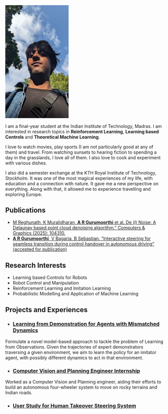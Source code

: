 <!-- # Adithyaa Rettaikudi Gurumoorthi -->
<img src="projects/images/pfp2.jpg" alt="drawing" width="200"/>

I am a final-year student at the Indian Institute of Technology, Madras. I am interested in research topics in **Reinforcement Learning**, **Learning based Controls** and **Theoretical Machine Learning**. 

I love to watch movies, play sports (I am not particularly good at any of them) and travel. From watching sunsets to hearing fiction to spending a day in the grasslands, I love all of them. I also love to cook and experiment with various dishes. 

I also did a semester exchange at the KTH Royal Institute of Technology, Stockholm. It was one of the most magical experiences of my life, with education and a connection with nature. It gave me a new perspective on everything. Along with that, it allowed me to experience travelling and exploring Europe.

## Publications
- [M Reghunath, K Muralidharan, **A R Gurumoorthi** et al. De (l) Noise: A Delaunay based point cloud denoising algorithm." Computers & Graphics (2025): 104310.](https://www.sciencedirect.com/science/article/pii/S0097849325001517)
- [**A R Gurumoorthi**, V Bagaria, B Sebastian. "Interactive steering for seamless transition during control handover in autonomous driving" (accepted for publication)]()

## Research Interests
- Learning based Controls for Robots
- Robot Control and Manipulation
- Reinforcement Learning and Imitation Learning
- Probabilistic Modelling and Application of Machine Learning

## Projects and Experiences

- ### [Learning from Demonstration for Agents with Mismatched Dynamics](/projects/learning_from_demon.md#learning-from-demonstration-for-agents-with-mismatched-dynamics)
Formulate a novel model-based approach to tackle the problem of Learning from Observations. Given the trajectories of expert demonstrators traversing a given environment, we aim to learn the policy for an imitator agent, with possibly different dynamics to act in that environment.

- ### [Computer Vision and Planning Engineer Internship](/projects/ola_krutrim.md#ola-krutrim---embodied-ai)
Worked as a Computer Vision and Planning engineer, aiding their efforts to build an autonomous four-wheeler system to move on rocky terrains and Indian roads.

- ### [User Study for Human Takeover Steering System](/projects/user_study_steering.md#user-study-for-human-takeover-steering-system)

